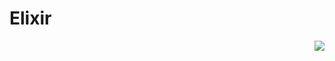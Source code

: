 # Elixir


<img align="right" src="https://user-images.githubusercontent.com/76547134/132238900-b1c1bd0a-efb1-4258-8e49-f2ec8ce5099f.png"/>



